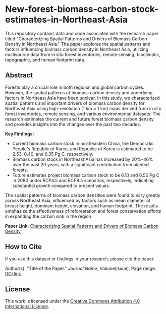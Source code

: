 # New-forest-biomass-carbon-stock-estimates-in-Northeast-Asia

This repository contains data and code associated with the research paper titled "Characterizing Spatial Patterns and Drivers of Biomass Carbon Density in Northeast Asia." The paper explores the spatial patterns and factors influencing biomass carbon density in Northeast Asia, utilizing multisource data from in situ forest inventories, remote sensing, bioclimatic, topographic, and human footprint data.

## Abstract

Forests play a crucial role in both regional and global carbon cycles. However, the spatial patterns of biomass carbon density and underlying factors in Northeast Asia have been unclear. In this study, we characterized spatial patterns and important drivers of biomass carbon density for Northeast Asia using high-resolution (1 km × 1 km) maps derived from in situ forest inventories, remote sensing, and various environmental datasets. The research estimates the current and future forest biomass carbon density and provides insights into the changes over the past two decades.

**Key Findings:**
- Current biomass carbon stock in northeastern China, the Democratic People's Republic of Korea, and Republic of Korea is estimated to be 2.53, 0.40, and 0.35 Pg C, respectively.
- Biomass carbon stock in Northeast Asia has increased by 20%–46% over the past 20 years, with a significant contribution from planted forests.
- Future estimates project biomass carbon stock to be 6.13 and 6.50 Pg C in 2080 under RCP4.5 and RCP8.5 scenarios, respectively, indicating substantial growth compared to present values.

The spatial patterns of biomass carbon densities were found to vary greatly across Northeast Asia, influenced by factors such as mean diameter at breast height, dominant height, elevation, and human footprint. The results emphasize the effectiveness of reforestation and forest conservation efforts in expanding the carbon sink in the region.

**Paper Link:** [Characterizing Spatial Patterns and Drivers of Biomass Carbon Density](https://onlinelibrary.wiley.com/doi/abs/10.1111/gcb.15376)

## How to Cite

If you use this dataset or findings in your research, please cite the paper:

Author(s). "Title of the Paper." *Journal Name*, Volume(Issue), Page range. [DOI link](https://doi.org/xxxxxxx).

## License

This work is licensed under the [Creative Commons Attribution 4.0 International License](https://creativecommons.org/licenses/by/4.0/).

